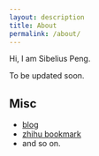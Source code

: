 ```yaml
---
layout: description
title: About
permalink: /about/
---
```

Hi, I am Sibelius Peng. 

To be updated soon.

## Misc
- [blog](https://b.sibp.ro)
- [zhihu bookmark](/zhihu)
- and so on.